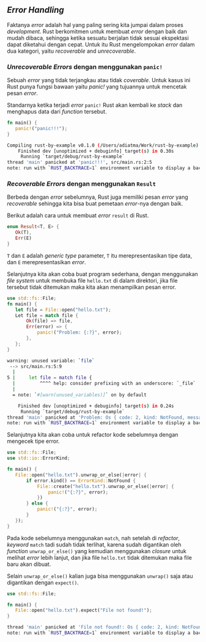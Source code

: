 ## _Error Handling_

Faktanya _error_ adalah hal yang paling sering kita jumpai dalam proses _development_. Rust berkomitmen untuk membuat _error_ dengan baik dan mudah dibaca, sehingga ketika sesuatu berjalan tidak sesuai ekspektasi dapat diketahui dengan cepat. Untuk itu Rust mengelompokan _error_ dalam dua kategori, yaitu _recoverable_ and _unrecoverable_.

### _Unrecoverable_ _Errors_ dengan menggunakan `panic!`

Sebuah _error_ yang tidak terjangkau atau tidak _coverable_. Untuk kasus ini Rust punya fungsi bawaan yaitu _panic!_ yang tujuannya untuk mencetak pesan _error_.

Standarnya ketika terjadi _error_ `panic!` Rust akan kembali ke _stack_ dan menghapus data dari _function_ tersebut.

```rust
fn main() {
   panic!("panic!!!");
}
```

```bash
Compiling rust-by-example v0.1.0 (/Users/adiatma/Work/rust-by-example)
    Finished dev [unoptimized + debuginfo] target(s) in 0.30s
     Running `target/debug/rust-by-example`
thread 'main' panicked at 'panic!!!', src/main.rs:2:5
note: run with `RUST_BACKTRACE=1` environment variable to display a backtrace.
```

### _Recoverable_ _Errors_ dengan menggunakan `Result`

Berbeda dengan _error_ sebelumnya, Rust juga memiliki pesan _error_ yang _recoverable_ sehingga kita bisa buat pemetaan _error_-nya dengan baik.

Berikut adalah cara untuk membuat _error_ `result` di Rust.

```rust
enum Result<T, E> {
   Ok(T),
   Err(E)
}
```

`T` dan `E` adalah _generic type_ parameter, `T` itu merepresentasikan tipe data, dan `E` merepresentasikan _error_.

Selanjutnya kita akan coba buat program sederhana, dengan menggunakan _file system_ untuk membuka file `hello.txt` di dalam direktori, jika file tersebut tidak ditemukan maka kita akan menampilkan pesan error.

```rust
use std::fs::File;
fn main() {
   let file = File::open("hello.txt");
   Let file = match file {
       Ok(file) => file,
       Err(error) => {
           panic!("Problem: {:?}", error);
       },
   };
}
```

```bash
warning: unused variable: `file`
 --> src/main.rs:5:9
  |
5 |     let file = match file {
  |         ^^^^ help: consider prefixing with an underscore: `_file`
  |
  = note: `#[warn(unused_variables)]` on by default

    Finished dev [unoptimized + debuginfo] target(s) in 0.24s
     Running `target/debug/rust-by-example`
thread 'main' panicked at 'Problem: Os { code: 2, kind: NotFound, message: "No such file or directory" }', src/main.rs:8:13
note: run with `RUST_BACKTRACE=1` environment variable to display a backtrace.
```

Selanjutnya kita akan coba untuk refactor kode sebelumnya dengan mengecek tipe error.

```rust
use std::fs::File;
use std::io::ErrorKind;

fn main() {
   File::open("hello.txt").unwrap_or_else(|error| {
       if error.kind() == ErrorKind::NotFound {
           File::create("hello.txt").unwrap_or_else(|error| {
               panic!("{:?}", error);
           })
       } else {
           panic!("{:?}", error);
       }
   });
}
```

Pada kode sebelumnya menggunakan `match`, nah setelah di _refactor_, _keyword_ `match` tadi sudah tidak terlihat, karena sudah digantikan oleh _function_ `unwrap_or_else()` yang kemudian menggunakan _closure_ untuk melihat _error_ lebih lanjut, dan jika file `hello.txt` tidak ditemukan maka file baru akan dibuat.

Selain `unwrap_or_else()` kalian juga bisa menggunakan `unwrap()` saja atau digantikan dengan `expect()`.

```rust
use std::fs::File;

fn main() {
   File::open("hello.txt").expect("File not found!");
}
```

```bash
thread 'main' panicked at 'File not found!: Os { code: 2, kind: NotFound, message: "No such file or directory" }', src/libcore/result.rs:1188:5
note: run with `RUST_BACKTRACE=1` environment variable to display a backtrace.
```
